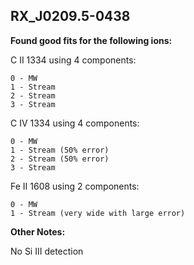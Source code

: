 ## RX_J0209.5-0438
**Found good fits for the following ions:**

C II 1334 using 4 components:
```
0 - MW
1 - Stream
2 - Stream
3 - Stream
```

C IV 1334 using 4 components:
```
0 - MW
1 - Stream (50% error)
2 - Stream (50% error)
3 - Stream
```

Fe II 1608 using 2 components:
``` 
0 - MW
1 - Stream (very wide with large error)
```

**Other Notes:**

No Si III detection